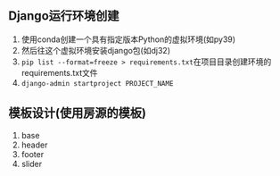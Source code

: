 ## Django运行环境创建
1. 使用conda创建一个具有指定版本Python的虚拟环境(如py39)
2. 然后往这个虚拟环境安装django包(如dj32)
3. `pip list --format=freeze > requirements.txt`在项目目录创建环境的requirements.txt文件
4. `django-admin startproject PROJECT_NAME`

## 模板设计(使用房源的模板)
1. base
2. header
3. footer
4. slider
